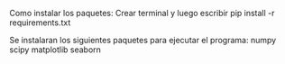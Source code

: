 Como instalar los paquetes:
Crear terminal y luego escribir pip install -r requirements.txt

Se instalaran los siguientes paquetes para ejecutar el programa:
numpy
scipy
matplotlib
seaborn
